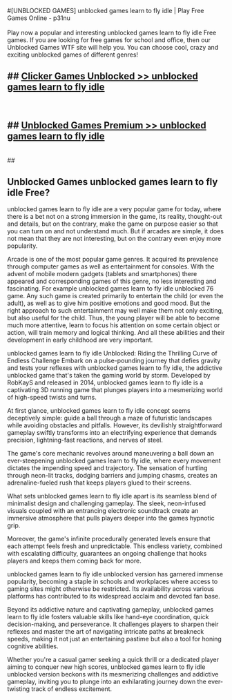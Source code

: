 #[UNBLOCKED GAMES] unblocked games learn to fly idle | Play Free Games Online - p31nu <br>
<br>
Play now a popular and interesting unblocked games learn to fly idle Free games. If you are looking for free games for school and office, then our Unblocked Games WTF site will help you. You can choose cool, crazy and exciting unblocked games of different genres!


## ##  [Clicker Games Unblocked >> unblocked games learn to fly idle](http://freeplayer.one?title=unblocked_games_learn_to_fly_idle&ref=22)
  <br>

##  ## [Unblocked Games Premium >> unblocked games learn to fly idle](http://freeplayer.one?title=unblocked_games_learn_to_fly_idle&ref=22)
  <br>
  ##



## Unblocked Games unblocked games learn to fly idle Free?

unblocked games learn to fly idle are a very popular game for today, where there is a bet not on a strong immersion in the game, its reality, thought-out and details, but on the contrary, make the game on purpose easier so that you can turn on and not understand much. But if arcades are simple, it does not mean that they are not interesting, but on the contrary even enjoy more popularity.

Arcade is one of the most popular game genres. It acquired its prevalence through computer games as well as entertainment for consoles. With the advent of mobile modern gadgets (tablets and smartphones) there appeared and corresponding games of this genre, no less interesting and fascinating. For example unblocked games learn to fly idle unblocked 76 game. Any such game is created primarily to entertain the child (or even the adult), as well as to give him positive emotions and good mood. But the right approach to such entertainment may well make them not only exciting, but also useful for the child. Thus, the young player will be able to become much more attentive, learn to focus his attention on some certain object or action, will train memory and logical thinking. And all these abilities and their development in early childhood are very important.

unblocked games learn to fly idle Unblocked: Riding the Thrilling Curve of Endless Challenge
Embark on a pulse-pounding journey that defies gravity and tests your reflexes with unblocked games learn to fly idle, the addictive unblocked game that's taken the gaming world by storm. Developed by RobKayS and released in 2014, unblocked games learn to fly idle is a captivating 3D running game that plunges players into a mesmerizing world of high-speed twists and turns.

At first glance, unblocked games learn to fly idle concept seems deceptively simple: guide a ball through a maze of futuristic landscapes while avoiding obstacles and pitfalls. However, its devilishly straightforward gameplay swiftly transforms into an electrifying experience that demands precision, lightning-fast reactions, and nerves of steel.

The game's core mechanic revolves around maneuvering a ball down an ever-steepening unblocked games learn to fly idle, where every movement dictates the impending speed and trajectory. The sensation of hurtling through neon-lit tracks, dodging barriers and jumping chasms, creates an adrenaline-fueled rush that keeps players glued to their screens.

What sets unblocked games learn to fly idle apart is its seamless blend of minimalist design and challenging gameplay. The sleek, neon-infused visuals coupled with an entrancing electronic soundtrack create an immersive atmosphere that pulls players deeper into the games hypnotic grip.

Moreover, the game's infinite procedurally generated levels ensure that each attempt feels fresh and unpredictable. This endless variety, combined with escalating difficulty, guarantees an ongoing challenge that hooks players and keeps them coming back for more.

unblocked games learn to fly idle unblocked version has garnered immense popularity, becoming a staple in schools and workplaces where access to gaming sites might otherwise be restricted. Its availability across various platforms has contributed to its widespread acclaim and devoted fan base.

Beyond its addictive nature and captivating gameplay, unblocked games learn to fly idle fosters valuable skills like hand-eye coordination, quick decision-making, and perseverance. It challenges players to sharpen their reflexes and master the art of navigating intricate paths at breakneck speeds, making it not just an entertaining pastime but also a tool for honing cognitive abilities.

Whether you're a casual gamer seeking a quick thrill or a dedicated player aiming to conquer new high scores, unblocked games learn to fly idle unblocked version beckons with its mesmerizing challenges and addictive gameplay, inviting you to plunge into an exhilarating journey down the ever-twisting track of endless excitement.
